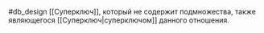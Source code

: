 #db_design 
[[Суперключ]], который не содержит подмножества, также являющегося [[Суперключ|суперключом]] данного отношения.